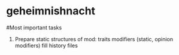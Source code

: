 geheimnishnacht
===============

#Most important tasks
1. Prepare static structures of mod:
    traits
    modifiers (static, opinion modifiers)
    fill history files

